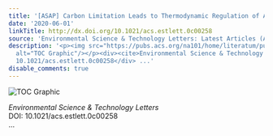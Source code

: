 ```yaml
---
title: '[ASAP] Carbon Limitation Leads to Thermodynamic Regulation of Aerobic Metabolism'
date: '2020-06-01'
linkTitle: http://dx.doi.org/10.1021/acs.estlett.0c00258
source: 'Environmental Science & Technology Letters: Latest Articles (ACS Publications)'
description: '<p><img src="https://pubs.acs.org/na101/home/literatum/publisher/achs/journals/content/estlcu/0/estlcu.ahead-of-print/acs.estlett.0c00258/20200601/images/medium/ez0c00258_0005.gif"
  alt="TOC Graphic"/></p><div><cite>Environmental Science & Technology Letters</cite></div><div>DOI:
  10.1021/acs.estlett.0c00258</div> ...'
disable_comments: true
---
```

<p><img src="https://pubs.acs.org/na101/home/literatum/publisher/achs/journals/content/estlcu/0/estlcu.ahead-of-print/acs.estlett.0c00258/20200601/images/medium/ez0c00258_0005.gif" alt="TOC Graphic"/></p><div><cite>Environmental Science & Technology Letters</cite></div><div>DOI: 10.1021/acs.estlett.0c00258</div> ...
